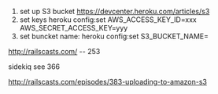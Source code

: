 1. set up S3 bucket https://devcenter.heroku.com/articles/s3
2. set keys
heroku config:set AWS_ACCESS_KEY_ID=xxx AWS_SECRET_ACCESS_KEY=yyy
3. set buncket name:
heroku config:set S3_BUCKET_NAME=

http://railscasts.com/ -- 253

sidekiq see 366

http://railscasts.com/episodes/383-uploading-to-amazon-s3
